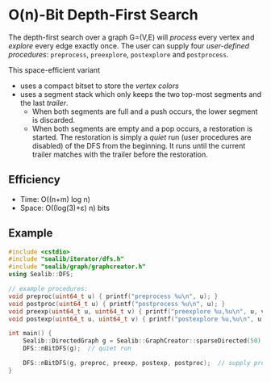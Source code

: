 O(n)-Bit Depth-First Search
===
The depth-first search over a graph G=(V,E) will *process* every vertex and *explore* every edge exactly once. The user can supply four *user-defined procedures*: `preprocess`, `preexplore`, `postexplore` and `postprocess`.

This space-efficient variant
- uses a compact bitset to store the *vertex colors*
- uses a segment stack which only keeps the two top-most segments and the last *trailer*.
    - When both segments are full and a push occurs, the lower segment is discarded.
    - When both segments are empty and a pop occurs, a restoration is started. The restoration is simply a *quiet* run (user procedures are disabled) of the DFS from the beginning. It runs until the current trailer matches with the trailer before the restoration.

## Efficiency
* Time: O((n+m) log n)
* Space: O((log(3)+ε) n) bits

## Example
```cpp
#include <cstdio>
#include "sealib/iterator/dfs.h"
#include "sealib/graph/graphcreator.h"
using Sealib::DFS;

// example procedures:
void preproc(uint64_t u) { printf("preprocess %u\n", u); }
void postproc(uint64_t u) { printf("postprocess %u\n", u); }
void preexp(uint64_t u, uint64_t v) { printf("preexplore %u,%u\n", u, v); }
void postexp(uint64_t u, uint64_t v) { printf("postexplore %u,%u\n", u, v); }

int main() {
    Sealib::DirectedGraph g = Sealib::GraphCreator::sparseDirected(50);
    DFS::nBitDFS(g);  // quiet run

    DFS::nBitDFS(g, preproc, preexp, postexp, postproc);  // supply procedures to do something with the current vertex or edge
}
```